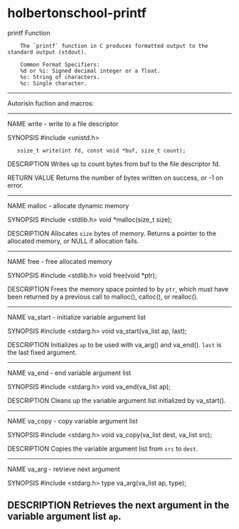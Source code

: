 # holbertonschool-printf

printf Function

        The `printf` function in C produces formatted output to the standard output (stdout).

        Common Format Specifiers:
        %d or %i: Signed decimal integer or a float. 
        %s: String of characters.
        %c: Single character.

----------------------------------------------------------------------------------------------------------------------------------------

Autorisin fuction and macros:

----------------------------------------------------------------------------------------------------------------------------------------

NAME
       write - write to a file descriptor

SYNOPSIS
       #include <unistd.h>

       ssize_t write(int fd, const void *buf, size_t count);

DESCRIPTION
       Writes up to count bytes from buf to the file descriptor fd.

RETURN VALUE
       Returns the number of bytes written on success, or -1 on error.

----------------------------------------------------------------------------------------------------------------------------------------

NAME
       malloc - allocate dynamic memory

SYNOPSIS
       #include <stdlib.h>
       void *malloc(size_t size);

DESCRIPTION
       Allocates `size` bytes of memory. Returns a pointer to the allocated memory, or NULL if allocation fails.

----------------------------------------------------------------------------------------------------------------------------------------

NAME
       free - free allocated memory

SYNOPSIS
       #include <stdlib.h>
       void free(void *ptr);

DESCRIPTION
       Frees the memory space pointed to by `ptr`, which must have been returned by a previous call to malloc(), calloc(), or realloc().

----------------------------------------------------------------------------------------------------------------------------------------

NAME
       va_start - initialize variable argument list

SYNOPSIS
       #include <stdarg.h>
       void va_start(va_list ap, last);

DESCRIPTION
       Initializes `ap` to be used with va_arg() and va_end(). `last` is the last fixed argument.


----------------------------------------------------------------------------------------------------------------------------------------

NAME
       va_end - end variable argument list

SYNOPSIS
       #include <stdarg.h>
       void va_end(va_list ap);

DESCRIPTION
       Cleans up the variable argument list initialized by va_start().


-----------------------------------------------------------------------------------------------------------------------------------------

NAME
       va_copy - copy variable argument list

SYNOPSIS
       #include <stdarg.h>
       void va_copy(va_list dest, va_list src);

DESCRIPTION
       Copies the variable argument list from `src` to `dest`.

-----------------------------------------------------------------------------------------------------------------------------------------

NAME
       va_arg - retrieve next argument

SYNOPSIS
       #include <stdarg.h>
       type va_arg(va_list ap, type);

DESCRIPTION
       Retrieves the next argument in the variable argument list `ap`.
-----------------------------------------------------------------------------------------------------------------------------------------
